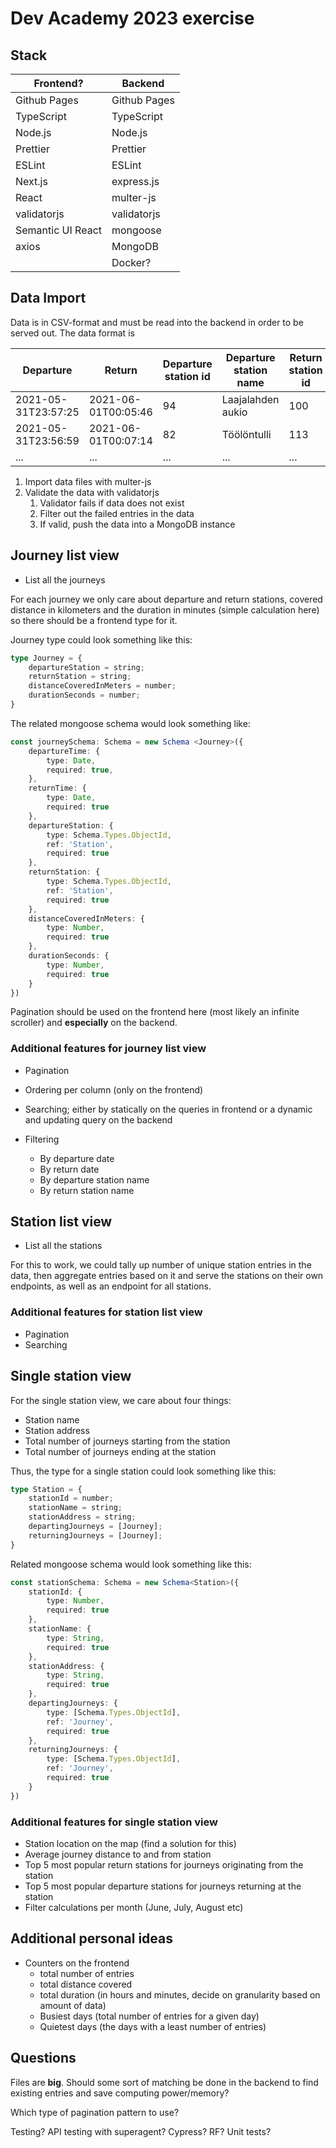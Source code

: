# Dev Academy 2023 exercise

## Stack

|Frontend?|Backend|
|-|-|
|Github Pages| Github Pages|
|TypeScript|TypeScript|
|Node.js|Node.js|
|Prettier|Prettier|
|ESLint|ESLint|
|Next.js|express.js|
|React|multer-js|
|validatorjs|validatorjs|
|Semantic UI React|mongoose|
|axios|MongoDB|
||Docker?|

## Data Import

Data is in CSV-format and must be read into the backend in order to be served out. The data format is

|Departure|Return|Departure station id|Departure station name|Return station id|Return station name|Covered distance (m)|Duration (sec.)|
|-|-|-|-|-|-|-|-|
|2021-05-31T23:57:25|2021-06-01T00:05:46|94|Laajalahden aukio|100|Teljäntie|2043|500|
|2021-05-31T23:56:59|2021-06-01T00:07:14|82|Töölöntulli|113|Pasilan asema|1870|611|
|...|...|...|...|...|...|...|...|

1. Import data files with multer-js
2. Validate the data with validatorjs
    1. Validator fails if data does not exist
    2. Filter out the failed entries in the data
    3. If valid, push the data into a MongoDB instance

## Journey list view

* List all the journeys

For each journey we only care about departure and return stations, covered distance in kilometers and the duration in minutes (simple calculation here) so there should be a frontend type for it.

Journey type could look something like this:

```ts
type Journey = {
    departureStation = string;
    returnStation = string;
    distanceCoveredInMeters = number;
    durationSeconds = number;
}
```

The related mongoose schema would look something like:

```ts
const journeySchema: Schema = new Schema <Journey>({
    departureTime: {
        type: Date,
        required: true,
    },
    returnTime: {
        type: Date,
        required: true
    },
    departureStation: {
        type: Schema.Types.ObjectId,
        ref: 'Station',
        required: true
    },
    returnStation: {
        type: Schema.Types.ObjectId,
        ref: 'Station',
        required: true
    },
    distanceCoveredInMeters: {
        type: Number,
        required: true
    },
    durationSeconds: {
        type: Number,
        required: true
    }
})
```

Pagination should be used on the frontend here (most likely an infinite scroller) and **especially** on the backend.

### Additional features for journey list view

* Pagination
* Ordering per column (only on the frontend)
* Searching; either by statically on the queries in frontend or a dynamic and updating query on the backend
* Filtering
  
  * By departure date
  * By return date
  * By departure station name
  * By return station name

## Station list view

* List all the stations

For this to work, we could tally up number of unique station entries in the data, then aggregate entries based on it and serve the stations on their own endpoints, as well as an endpoint for all stations.

### Additional features for station list view

* Pagination
* Searching

## Single station view

For the single station view, we care about four things:

* Station name
* Station address
* Total number of journeys starting from the station
* Total number of journeys ending at the station

Thus, the type for a single station could look something like this:

```ts
type Station = {
    stationId = number;
    stationName = string;
    stationAddress = string;
    departingJourneys = [Journey];
    returningJourneys = [Journey];
}
```

Related mongoose schema would look something like this:

```ts
const stationSchema: Schema = new Schema<Station>({
    stationId: {
        type: Number,
        required: true
    },
    stationName: {
        type: String,
        required: true
    },
    stationAddress: {
        type: String,
        required: true
    },
    departingJourneys: {
        type: [Schema.Types.ObjectId],
        ref: 'Journey',
        required: true
    },
    returningJourneys: {
        type: [Schema.Types.ObjectId],
        ref: 'Journey',
        required: true
    }
})
```

### Additional features for single station view

* Station location on the map (find a solution for this)
* Average journey distance to and from station
* Top 5 most popular return stations for journeys originating from the station
* Top 5 most popular departure stations for journeys returning at the station
* Filter calculations per month (June, July, August etc)

## Additional personal ideas

* Counters on the frontend
  * total number of entries
  * total distance covered
  * total duration (in hours and minutes, decide on granularity based on amount of data)
  * Busiest days (total number of entries for a given day)
  * Quietest days (the days with a least number of entries)

## Questions

Files are **big**. Should some sort of matching be done in the backend to find existing entries and save computing power/memory?

Which type of pagination pattern to use?

Testing? API testing with superagent? Cypress? RF?
Unit tests?
